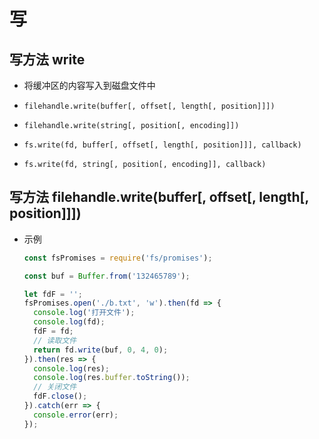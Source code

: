 # 写

## 写方法 write

+ 将缓冲区的内容写入到磁盘文件中

+ `filehandle.write(buffer[, offset[, length[, position]]])`

+ `filehandle.write(string[, position[, encoding]])`

+ `fs.write(fd, buffer[, offset[, length[, position]]], callback)`

+ `fs.write(fd, string[, position[, encoding]], callback)`

## 写方法 filehandle.write(buffer\[, offset\[, length\[, position]]])

+ 示例&#x20;

    ```javascript
    const fsPromises = require('fs/promises');

    const buf = Buffer.from('132465789');

    let fdF = '';
    fsPromises.open('./b.txt', 'w').then(fd => {
      console.log('打开文件');
      console.log(fd);
      fdF = fd;
      // 读取文件
      return fd.write(buf, 0, 4, 0);
    }).then(res => {
      console.log(res);
      console.log(res.buffer.toString());
      // 关闭文件
      fdF.close();
    }).catch(err => {
      console.error(err);
    });
    ```
